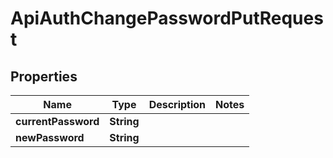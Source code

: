 

# ApiAuthChangePasswordPutRequest


## Properties

| Name | Type | Description | Notes |
|------------ | ------------- | ------------- | -------------|
|**currentPassword** | **String** |  |  |
|**newPassword** | **String** |  |  |



